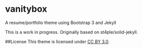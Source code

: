# vanitybox
A resume/portfolio theme using Bootstrap 3 and Jekyll


This is a work in progress. Originally based on st4ple/solid-jekyll.


##License
This theme is licensed under [CC BY 3.0](https://creativecommons.org/licenses/by/3.0/).
